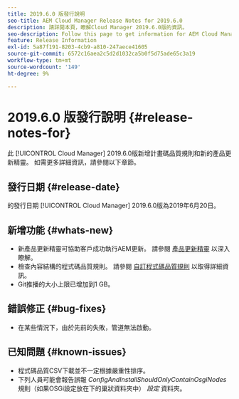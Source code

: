 ```yaml
---
title: 2019.6.0 版發行說明
seo-title: AEM Cloud Manager Release Notes for 2019.6.0
description: 請詳閱本頁，瞭解Cloud Manager 2019.6.0版的資訊。
seo-description: Follow this page to get information for AEM Cloud Manager Release 2019.6.0.
feature: Release Information
exl-id: 5a87f191-8203-4cb9-a810-247aece41605
source-git-commit: 6572c16aea2c5d2d1032ca5b0f5d75ade65c3a19
workflow-type: tm+mt
source-wordcount: '149'
ht-degree: 9%

---
```


# 2019.6.0 版發行說明 {#release-notes-for}

此 [!UICONTROL Cloud Manager] 2019.6.0版新增計畫碼品質規則和新的產品更新精靈。 如需更多詳細資訊，請參閱以下章節。

## 發行日期 {#release-date}

的發行日期 [!UICONTROL Cloud Manager] 2019.6.0版為2019年6月20日。

## 新增功能 {#whats-new}

* 新產品更新精靈可協助客戶成功執行AEM更新。 請參閱 [產品更新精靈](/help/product-update-wizard/overview.md) 以深入瞭解。
* 檢查內容結構的程式碼品質規則。 請參閱 [自訂程式碼品質規則](/help/using/custom-code-quality-rules.md) 以取得詳細資訊。
* Git推播的大小上限已增加到1 GB。

## 錯誤修正 {#bug-fixes}

* 在某些情況下，由於先前的失敗，管道無法啟動。

## 已知問題 {#known-issues}

* 程式碼品質CSV下載並不一定根據嚴重性排序。
* 下列人員可能會報告誤報 *ConfigAndInstallShouldOnlyContainOsgiNodes* 規則（如果OSGi設定放在下的巢狀資料夾中） *設定* 資料夾。
